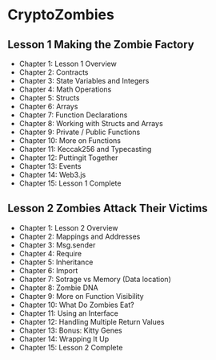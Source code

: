 # CryptoZombies

## Lesson 1 Making the Zombie Factory
+ Chapter 1: Lesson 1 Overview
+ Chapter 2: Contracts
+ Chapter 3: State Variables and Integers
+ Chapter 4: Math Operations
+ Chapter 5: Structs
+ Chapter 6: Arrays
+ Chapter 7: Function Declarations
+ Chapter 8: Working with Structs and Arrays
+ Chapter 9: Private / Public Functions
+ Chapter 10: More on Functions
+ Chapter 11: Keccak256 and Typecasting
+ Chapter 12: Puttingit Together
+ Chapter 13: Events
+ Chapter 14: Web3.js
+ Chapter 15: Lesson 1 Complete

## Lesson 2 Zombies Attack Their Victims
+ Chapter 1: Lesson 2 Overview
+ Chapter 2: Mappings and Addresses
+ Chapter 3: Msg.sender
+ Chapter 4: Require
+ Chapter 5: Inheritance
+ Chapter 6: Import
+ Chapter 7: Sotrage vs Memory (Data location)
+ Chapter 8: Zombie DNA
+ Chapter 9: More on Function Visibility
+ Chapter 10: What Do Zombies Eat?
+ Chapter 11: Using an Interface
+ Chapter 12: Handling Multiple Return Values
+ Chapter 13: Bonus: Kitty Genes
+ Chapter 14: Wrapping It Up
+ Chapter 15: Lesson 2 Complete
